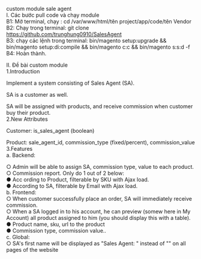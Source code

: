 custom module sale agent</br>
I. Các bước pull code và chạy module</br>
B1: Mở terminal, chạy : cd /var/www/html/tên project/app/code/tên Vendor</br>
B2: Chạy trong terminal: git clone https://github.com/trunghung0910/SalesAgent</br>
B3: chạy các lệnh trong terminal: bin/magento setup:upgrade && bin/magento setup:di:compile && bin/magento c:c && bin/magento s:s:d -f</br>
B4: Hoàn thành.</br>

II. Đề bài custom module</br>
1.Introduction</br>

Implement a system consisting of Sales Agent (SA).</br>

SA is a customer as well.</br>

SA will be assigned with products, and receive commission when customer buy their product.</br>
2.New Attributes</br>

Customer: is_sales_agent (boolean)</br>

Product: sale_agent_id, commission_type (fixed/percent), commission_value</br>
3.Features</br>
a. Backend:</br>

○ Admin will be able to assign SA, commission type, value to each product.</br>
○ Commission report. Only do 1 out of 2 below:</br>
● Acc ording to Product, filterable by SKU with Ajax load.</br>
● According to SA, filterable by Email with Ajax load.</br>
b. Frontend:</br>
○ When customer successfully place an order, SA will immediately receive commission. </br>
○ When a SA logged in to his account, he can preview (somew here in My Account) all product assigned to him 
(you should display this with a table). </br>
  ● Product name, sku, url to the product</br>
  ● Commission type, commission value.. </br>
c. Global:</br>
○ SA's first name will be displayed as "Sales Agent: <firstname>" instead of "<firstnam e>" on all pages of the website
